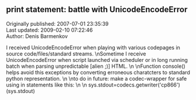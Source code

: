 ## print statement: battle with UnicodeEncodeError  
Originally published: 2007-07-01 23:35:39  
Last updated: 2009-02-10 07:22:46  
Author: Denis Barmenkov  
  
I received UnicodeEncodeError when playing with various codepages in source code/files/standard streams.\nSometime I receive UnicodeEncodeError when script launched via scheduler or in long running batch when parsing unpredictable [alien ;)] HTML.\n\nFunction console() helps avoid this exceptions by converting erroneous charatcters to standard python representation.\n\nto do in future: make a codec-wrapper for safe using in statements like this:\n\n    sys.stdout=codecs.getwriter('cp866')(sys.stdout)